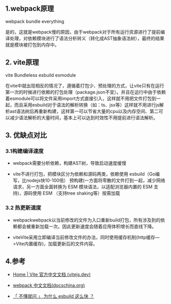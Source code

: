 ## 1.webpack原理

webpack bundle everything

是的，这就是webpack慢的原因，由于webpack对于所有运行资源进行了提前编译处理，对依赖模块进行了语法分析转义（转化成AST抽象语法树），最终的结果就是模块被打包到内存中。

## 2. vite原理

vite Bundleless esbuild esmodule

在vite中就出现相反的情况了，遵循着打包少、预处理的方式，让vite只有在运行第一次的时候进行依赖的打包处理（package.json不变）。并且在运行中由于依赖着esmodule可以将文件采用import方式直接引入，这样就不用把文件打包到一起，而且采用esbuild对于语法的解析转换（如：ts、jsx等）这样就不用进行js解析ast语法树后再重新构建，这样第一可以节省大量的cpu以及内存空间、第二可以减少语法解析的大量时间，基本上可以达到时效性不用提前进行语法解析。

## 3. 优缺点对比

### 3.1构建编译速度

- webpack需要分析依赖，构建AST树，导致启动速度缓慢

- vite不进行打包，把模块区分为依赖和源码两类，依赖使用 esbuild（Go编写，比nodejs快10-100倍） 预构建(一方面将零散的文件打到一起，减少网络请求，另一方面全面转换为 ESM 模块语法，以适配浏览器内置的 ESM 支持)，源码使用 ESM （支持tree shaking等）按需加载

### 3.2 热更新速度

- webpackwebpack以当前修改的文件为入口重新build打包，所有涉及到的依赖都会被重新加载一次。因此更新速度会随着应用体积增长而直线下降。

- viteVite采用立即编译当前修改文件的办法，同时使用缓存机制(http缓存—>Vite内置缓存)，加载更新后的文件内容。

## 4.参考

- [Home | Vite 官方中文文档 (vitejs.dev)](https://cn.vitejs.dev/)

- [webpack 中文文档(docschina.org)](https://webpack.docschina.org/)

- [「 不懂就问 」 为什么 esbuild 这么快 ？](https://juejin.cn/post/6967336090302840862)

